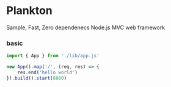 # Plankton

Sample, Fast, Zero dependenecs Node.js MVC web framework

### basic

```javascript
import { App } from './lib/app.js'

new App().map('/', (req, res) => {
    res.end('hello world')
}).build().start(8080)
```
